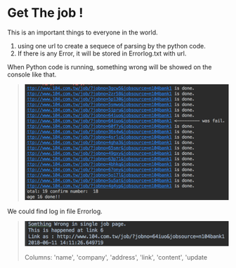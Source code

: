 # Get The job !
This is an important things to everyone in the world.
1. using one url to create a sequece of parsing by the python code.
2. If there is any Error, it will be stored in Errorlog.txt with url.

When Python code is running, something wrong will be showed on the console like that.
>![](https://raw.githubusercontent.com/tkionshao/Get_The_Job_104/master/example/Screen%20Shot%202018-06-11%20at%202.13.43%20PM.png)
> 
> 
We could find log in file Errorlog.
>![](https://raw.githubusercontent.com/tkionshao/Get_The_Job_104/master/example/Screen%20Shot%202018-06-11%20at%202.13.54%20PM.png)
> 
> 
>Columns: 'name', 'company', 'address', 'link', 'content', 'update